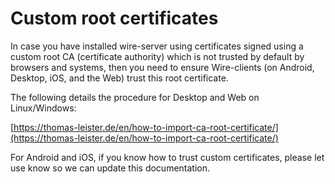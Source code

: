 # Custom root certificates

In case you have installed wire-server using certificates signed using a custom root CA (certificate authority) which is not trusted by default by browsers and systems, then you need to ensure Wire-clients (on Android, Desktop, iOS, and the Web) trust this root certificate.

The following details the procedure for Desktop and Web on Linux/Windows:

[https://thomas-leister.de/en/how-to-import-ca-root-certificate/](https://thomas-leister.de/en/how-to-import-ca-root-certificate/)

For Android and iOS, if you know how to trust custom certificates, please let use know so we can update this documentation.
